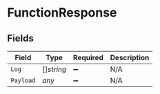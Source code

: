 # FunctionResponse


## Fields

| Field              | Type               | Required           | Description        |
| ------------------ | ------------------ | ------------------ | ------------------ |
| `Log`              | []*string*         | :heavy_minus_sign: | N/A                |
| `Payload`          | *any*              | :heavy_minus_sign: | N/A                |